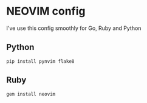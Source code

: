 # NEOVIM config

I've use this config smoothly for Go, Ruby and Python

## Python

`pip install pynvim flake8`

## Ruby

`gem install neovim`
